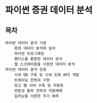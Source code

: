 # 파이썬 증권 데이터 분석

## 목차

    파이썬 데이터 분석 기본
        증권 데이터 분석에 앞서
        파이썬 프로그래밍
        팬더스를 활용한 데이터 분석
        웹 스크레이핑을 사용한 데이터 분석
    파이썬 데이터 분석 응용
        시세 DB 구축 및 시세 조회 API 개발
        트레이딩 전략과 구현
        장고 웹 서버 구축 및 자동화
        변동성 돌파 전략과 자동매매
        딥러닝을 이용한 주가 예측